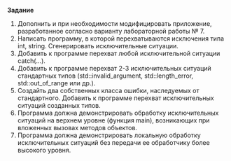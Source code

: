 **Задание**
1. Дополнить и при необходимости модифицировать приложение,
разработанное согласно варианту лабораторной работы № 7. 
2. Написать программу, в которой перехватываются исключения типа
int, string. Сгенерировать исключительные ситуации.
3. Добавить к программе перехват любой исключительной ситуации
catch(…).
4. Добавить к программе перехват 2-3 исключительных ситуаций
стандартных типов (std::invalid_argument, std::length_error,
std::out_of_range или др.).
5. Создайть два собственных класса ошибки, наследуемых от стандартного. Добавить к программе перехват исключительных ситуаций созданных типов.
6. Программа должна демонстрировать обработку исключительных
ситуаций на верхнем уровне (функция main), возникающих при вложенных
вызовах методов объектов.
7. Программа должна демонстрировать локальную обработку исключительных ситуаций без передачи ее обработчику более высокого уровня.